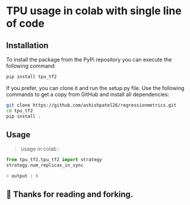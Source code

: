 # TPU usage in colab with single line of code

## Installation

To install the package from the PyPi repository you can execute the following
command:
```sh
pip install tpu_tf2
```
If you prefer, you can clone it and run the setup.py file. Use the following commands to get a copy from GitHub and install all dependencies:
```bash
git clone https://github.com/ashishpatel26/regressionmetrics.git
cd tpu_tf2
pip install .
```
## Usage

> usage in colab :

```python
from tpu_tf2.tpu_tf2 import strategy
strategy.num_replicas_in_sync

> output : 8
```

💁 Thanks for reading and forking.
---
